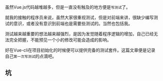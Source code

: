 虽然Vue.js代码越堆越多，但是一直没有触及的地方便是`写测试`了。

就我的接触的程序员来说，虽然大家很重视测试，但是对前端来讲，很缺少编写测试的意识，或者没有意识到前端也是需要些测试的。当然也包括我。

测试越来越重要的想法越来越强烈，是因为发觉随着程序逻辑的增加，自己已经无法完全把握，不能预见一个小的修改可能会造成的影响。

好在Vue-cli在项目初始化的时候便可以提供完备的测试套件。这篇文章便是记录自己`第一次写测试`的点滴吧。


## 坑
